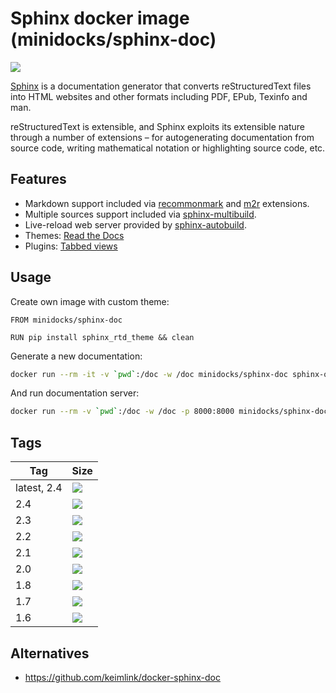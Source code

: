 Sphinx docker image (minidocks/sphinx-doc)
==========================================

![](https://upload.wikimedia.org/wikipedia/en/d/dc/Sphinx_Python_Documentation_Logo.png)

[Sphinx](https://www.sphinx-doc.org/) is a documentation generator that converts reStructuredText files
into HTML websites and other formats including PDF, EPub, Texinfo and man.

reStructuredText is extensible, and Sphinx exploits its extensible nature through a number
of extensions – for autogenerating documentation from source code, writing mathematical
notation or highlighting source code, etc.

Features
--------

- Markdown support included via [recommonmark](https://recommonmark.readthedocs.io) and [m2r](https://github.com/miyakogi/m2r) extensions.
- Multiple sources support included via [sphinx-multibuild](https://github.com/rowanG077/sphinx-multibuild).
- Live-reload web server provided by [sphinx-autobuild](https://github.com/GaretJax/sphinx-autobuild).
- Themes: [Read the Docs](https://github.com/rtfd/sphinx_rtd_theme)
- Plugins: [Tabbed views](https://github.com/djungelorm/sphinx-tabs)

Usage
-----

Create own image with custom theme:
```docker
FROM minidocks/sphinx-doc

RUN pip install sphinx_rtd_theme && clean
```

Generate a new documentation:
``` bash
docker run --rm -it -v `pwd`:/doc -w /doc minidocks/sphinx-doc sphinx-quickstart .
```

And run documentation server:
``` bash
docker run --rm -v `pwd`:/doc -w /doc -p 8000:8000 minidocks/sphinx-doc sphinx-autobuild -H 0.0.0.0 . _build/
```

Tags
----

 Tag         | Size
 ---         | ----
 latest, 2.4 | [![](https://images.microbadger.com/badges/image/minidocks/sphinx-doc.svg)](https://microbadger.com/images/minidocks/sphinx-doc)
 2.4         | [![](https://images.microbadger.com/badges/image/minidocks/sphinx-doc:2.4.svg)](https://microbadger.com/images/minidocks/sphinx-doc:2.4)
 2.3         | [![](https://images.microbadger.com/badges/image/minidocks/sphinx-doc:2.3.svg)](https://microbadger.com/images/minidocks/sphinx-doc:2.3)
 2.2         | [![](https://images.microbadger.com/badges/image/minidocks/sphinx-doc:2.2.svg)](https://microbadger.com/images/minidocks/sphinx-doc:2.2)
 2.1         | [![](https://images.microbadger.com/badges/image/minidocks/sphinx-doc:2.1.svg)](https://microbadger.com/images/minidocks/sphinx-doc:2.1)
 2.0         | [![](https://images.microbadger.com/badges/image/minidocks/sphinx-doc:2.0.svg)](https://microbadger.com/images/minidocks/sphinx-doc:2.0)
 1.8         | [![](https://images.microbadger.com/badges/image/minidocks/sphinx-doc:1.8.svg)](https://microbadger.com/images/minidocks/sphinx-doc:1.8)
 1.7         | [![](https://images.microbadger.com/badges/image/minidocks/sphinx-doc:1.7.svg)](https://microbadger.com/images/minidocks/sphinx-doc:1.7)
 1.6         | [![](https://images.microbadger.com/badges/image/minidocks/sphinx-doc:1.6.svg)](https://microbadger.com/images/minidocks/sphinx-doc:1.6)

Alternatives
------------

- https://github.com/keimlink/docker-sphinx-doc
